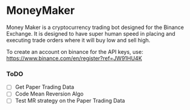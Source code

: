 # MoneyMaker

Money Maker is a cryptocurrency trading bot designed for the Binance Exchange. It is designed to have super human speed in placing and executing trade orders where it will buy low and sell high.


To create an account on binance for the API keys, use: https://www.binance.com/en/register?ref=JW91HU4K 


### ToDO
- [ ] Get Paper Trading Data
- [ ] Code Mean Reversion Algo
- [ ] Test MR strategy on the Paper Trading Data
